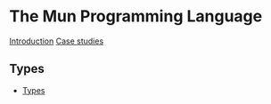 # The Mun Programming Language

[Introduction](ch00-00-introduction.md)
[Case studies](ch00-01-case-studio-abbey-games.md)

## Types

- [Types](ch01-00-types.md)

